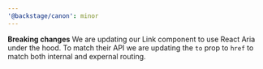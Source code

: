 ```yaml
---
'@backstage/canon': minor
---
```


**Breaking changes** We are updating our Link component to use React Aria under the hood. To match their API we are updating the `to` prop to `href` to match both internal and expernal routing.
